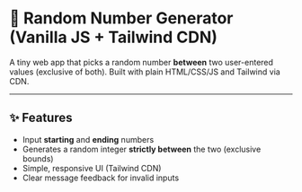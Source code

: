 # 🎲 Random Number Generator (Vanilla JS + Tailwind CDN)

A tiny web app that picks a random number **between** two user-entered values (exclusive of both). Built with plain HTML/CSS/JS and Tailwind via CDN.

---

## ✨ Features

- Input **starting** and **ending** numbers
- Generates a random integer **strictly between** the two (exclusive bounds)
- Simple, responsive UI (Tailwind CDN)
- Clear message feedback for invalid inputs
